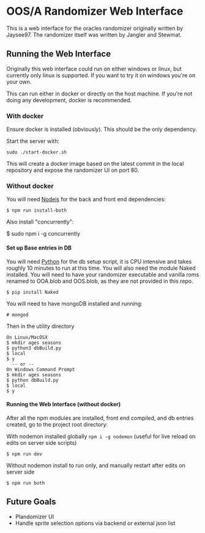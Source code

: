 # OOS/A Randomizer Web Interface

This is a web interface for the oracles randomizer originally written by
Jaysee97. The randomizer itself was written by Jangler and Stewmat.


## Running the Web Interface

Originally this web interface could run on either windows or linux, but
currently only linux is supported. If you want to try it on windows you're on
your own.

This can run either in docker or directly on the host machine. If you're not
doing any development, docker is recommended.


### With docker

Ensure docker is installed (obviously). This should be the only dependency.

Start the server with:

```
sudo ./start-docker.sh
```

This will create a docker image based on the latest commit in the local
repository and expose the randomizer UI on port 80.


### Without docker

You will need [Nodejs](https://nodejs.org/en/) for the back and front end dependencies:

```
$ npm run install-both
```

Also install "concurrently":

$ sudo npm i -g concurrently


#### Set up Base entries in DB
You will need [Python](https://www.python.org/) for the db setup script, it is
CPU intensive and takes roughly 10 minutes to run at this time. You will also
need the module Naked installed. You will need to have your randomizer
executable and vanilla roms renamed to OOA.blob and OOS.blob, as they are not
provided in this repo.

```
$ pip install Naked
```

You will need to have mongoDB installed and running:

```
# mongod
```

Then in the utility directory

```
On Linux/MacOSX
$ mkdir ages seasons
$ python3 dbBuild.py
$ local
$ y
  -- or --
On Windows Command Prompt
$ mkdir ages seasons
$ python dbBuild.py
$ local
$ y
```


#### Running the Web Interface (without docker)

After all the npm modules are installed, front end compiled, and db entries created, go to the project root directory:

With nodemon installed globally `npm i -g nodemon` (useful for live reload on edits on server side scripts)
```
$ npm run dev
```

Without nodemon install to run only, and manually restart after edits on server side
```
$ npm run both
```

## Future Goals
* Plandomizer UI
* Handle sprite selection options via backend or external json list
